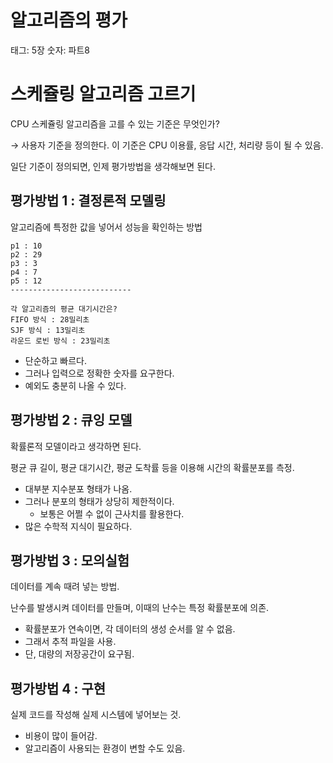 # 알고리즘의 평가

태그: 5장
숫자: 파트8

# 스케쥴링 알고리즘 고르기

CPU 스케쥴링 알고리즘을 고를 수 있는 기준은 무엇인가?

→ 사용자 기준을 정의한다. 이 기준은 CPU 이용률, 응답 시간, 처리량 등이 될 수 있음.

일단 기준이 정의되면, 인제 평가방법을 생각해보면 된다.

## 평가방법 1 : 결정론적 모델링

알고리즘에 특정한 값을 넣어서 성능을 확인하는 방법

```
p1 : 10
p2 : 29
p3 : 3
p4 : 7
p5 : 12
---------------------------

각 알고리즘의 평균 대기시간은?
FIFO 방식 : 28밀리초
SJF 방식 : 13밀리초
라운드 로빈 방식 : 23밀리초
```

- 단순하고 빠르다.
- 그러나 입력으로 정확한 숫자를 요구한다.
- 예외도 충분히 나올 수 있다.

## 평가방법 2 : 큐잉 모델

확률론적 모델이라고 생각하면 된다.

평균 큐 길이, 평균 대기시간, 평균 도착률 등을 이용해 시간의 확률분포를 측정.

- 대부분 지수분포 형태가 나옴.
- 그러나 분포의 형태가 상당히 제한적이다.
    - 보통은 어쩔 수 없이 근사치를 활용한다.
- 많은 수학적 지식이 필요하다.

## 평가방법 3 : 모의실험

데이터를 계속 때려 넣는 방법.

난수를 발생시켜 데이터를 만들며, 이때의 난수는 특정 확률분포에 의존.

- 확률분포가 연속이면, 각 데이터의 생성 순서를 알 수 없음.
- 그래서 추적 파일을 사용.
- 단, 대량의 저장공간이 요구됨.

## 평가방법 4 : 구현

실제 코드를 작성해 실제 시스템에 넣어보는 것.

- 비용이 많이 들어감.
- 알고리즘이 사용되는 환경이 변할 수도 있음.